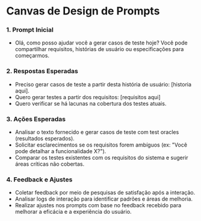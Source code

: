 # Canvas de Design de Prompts

### 1. Prompt Inicial
- Olá, como posso ajudar você a gerar casos de teste hoje? Você pode compartilhar requisitos, histórias de usuário ou especificações para começarmos.


### 2. Respostas Esperadas
- Preciso gerar casos de teste a partir desta história de usuário: [historia aqui].
- Quero gerar testes a partir dos requisitos: [requisitos aqui]
- Quero verificar se há lacunas na cobertura dos testes atuais.

### 3. Ações Esperadas
- Analisar o texto fornecido e gerar casos de teste com test oracles (resultados esperados).
- Solicitar esclarecimentos se os requisitos forem ambíguos (ex: "Você pode detalhar a funcionalidade X?").
- Comparar os testes existentes com os requisitos do sistema e sugerir áreas críticas não cobertas.

### 4. Feedback e Ajustes
- Coletar feedback por meio de pesquisas de satisfação após a interação.
- Analisar logs de interação para identificar padrões e áreas de melhoria.
- Realizar ajustes nos prompts com base no feedback recebido para melhorar a eficácia e a experiência do usuário.